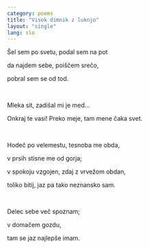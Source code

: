 ```yaml
---
category: poems
title: "Visok dimnik z luknjo"
layout: "single"
lang: slo
---
```


Šel sem po svetu, podal sem na pot

da najdem sebe, poiščem srečo,

pobral sem se od tod.


&nbsp;

Mleka sit, zadišal mi je med...

Onkraj te vasi! Preko meje, tam mene čaka svet.

&nbsp;

Hodeč po velemestu, tesnoba me obda,

v prsih stisne me od gorja;

v spokoju vzgojen, zdaj z vrvežom obdan,

toliko bitij, jaz pa tako neznansko sam.

&nbsp;

Delec sebe več spoznam;

v domačem gozdu,

tam se jaz najlepše imam.
